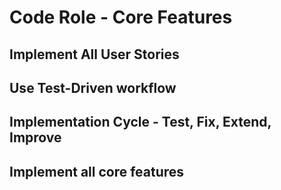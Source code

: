 # Code Role - Core Features

## Implement All User Stories
## Use Test-Driven workflow
## Implementation Cycle - Test, Fix, Extend, Improve
## Implement all core features